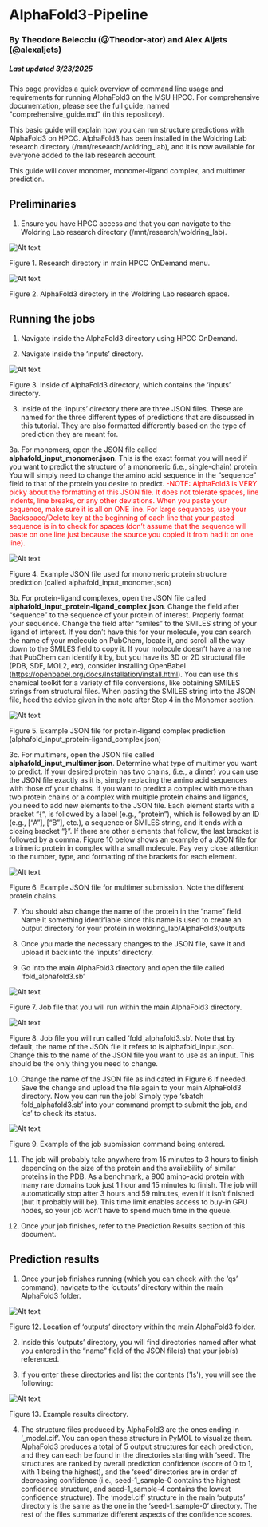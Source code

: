 # AlphaFold3-Pipeline
### By Theodore Belecciu (@Theodor-ator) and Alex Aljets (@alexaljets)
##### Last updated 3/23/2025

This page provides a quick overview of command line usage and requirements for running AlphaFold3 on the MSU HPCC. For comprehensive documentation, please see the full guide, named "comprehensive_guide.md" (in this repository).

This basic guide will explain how you can run structure predictions with AlphaFold3 on HPCC. AlphaFold3 has been installed in the Woldring Lab research directory (/mnt/research/woldring_lab), and it is now available for everyone added to the lab research account. 

This guide will cover monomer, monomer-ligand complex, and multimer prediction.

## Preliminaries 

1. Ensure you have HPCC access and that you can navigate to the Woldring Lab research directory (/mnt/research/woldring_lab). 

![Alt text](https://github.com/WoldringLabMSU/AlphaFold3-Pipeline/blob/main/pictures/ss1.png)

Figure 1. Research directory in main HPCC OnDemand menu.  

![Alt text](https://github.com/WoldringLabMSU/AlphaFold3-Pipeline/blob/main/pictures/ss2.png)

Figure 2. AlphaFold3 directory in the Woldring Lab research space. 

## Running the jobs 

1. Navigate inside the AlphaFold3 directory using HPCC OnDemand. 

2. Navigate inside the ‘inputs’ directory.  

![Alt text](https://github.com/WoldringLabMSU/AlphaFold3-Pipeline/blob/main/pictures/ss3.png)

Figure 3. Inside of AlphaFold3 directory, which contains the ‘inputs’ directory. 

3. Inside of the ‘inputs’ directory there are three JSON files. These are named for the three different types of predictions that are discussed in this tutorial. They are also formatted differently based on the type of prediction they are meant for.    


3a. For monomers, open the JSON file called **alphafold_input_monomer.json**. 
This is the exact format you will need if you want to predict the structure of a monomeric (i.e., single-chain) protein. You will simply need to change the amino acid sequence in the “sequence” field to that of the protein you desire to predict. 
<span style="color: red;">-NOTE: AlphaFold3 is VERY picky about the formatting of this JSON file. It does not tolerate spaces, line indents, line breaks, or any other deviations. When you paste your sequence, make sure it is all on ONE line. For large sequences, use your Backspace/Delete key at the beginning of each line that your pasted sequence is in to check for spaces (don’t assume that the sequence will paste on one line just because the source you copied it from had it on one line). </span>

![Alt text](https://github.com/WoldringLabMSU/AlphaFold3-Pipeline/blob/main/pictures/ss4.png)

Figure 4. Example JSON file used for monomeric protein structure prediction (called alphafold_input_monomer.json) 

3b. For protein-ligand complexes, open the JSON file called **alphafold_input_protein-ligand_complex.json**. 
Change the field after “sequence” to the sequence of your protein of interest. Properly format your sequence. 
Change the field after “smiles” to the SMILES string of your ligand of interest. If you don’t have this for your molecule, you can search the name of your molecule on PubChem, locate it, and scroll all the way down to the SMILES field to copy it. If your molecule doesn’t have a name that PubChem can identify it by, but you have its 3D or 2D structural file (PDB, SDF, MOL2, etc), consider installing OpenBabel (https://openbabel.org/docs/Installation/install.html). You can use this chemical toolkit for a variety of file conversions, like obtaining SMILES strings from structural files. When pasting the SMILES string into the JSON file, heed the advice given in the note after Step 4 in the Monomer section.

![Alt text](https://github.com/WoldringLabMSU/AlphaFold3-Pipeline/blob/main/pictures/ss8.png)

Figure 5. Example JSON file for protein-ligand complex prediction (alphafold_input_protein-ligand_complex.json) 

3c. For multimers, open the JSON file called **alphafold_input_multimer.json**. 
Determine what type of multimer you want to predict. If your desired protein has two chains, (i.e., a dimer) you can use the JSON file exactly as it is, simply replacing the amino acid sequences with those of your chains.
If you want to predict a complex with more than two protein chains or a complex with multiple protein chains and ligands, you need to add new elements to the JSON file. Each element starts with a bracket “{“, is followed by a label (e.g., “protein”), which is followed by an ID (e.g., [“A”], [“B”], etc.), a sequence or SMILES string, and it ends with a closing bracket “}”. If there are other elements that follow, the last bracket is followed by a comma. Figure 10 below shows an example of a JSON file for a trimeric protein in complex with a small molecule. Pay very close attention to the number, type, and formatting of the brackets for each element. 

![Alt text](https://github.com/WoldringLabMSU/AlphaFold3-Pipeline/blob/main/pictures/ss9.png)

Figure 6. Example JSON file for multimer submission. Note the different protein chains. 

7. You should also change the name of the protein in the “name” field. Name it something identifiable since this name is used to create an output directory for your protein in woldring_lab/AlphaFold3/outputs 

8. Once you made the necessary changes to the JSON file, save it and upload it back into the ‘inputs’ directory.  

9. Go into the main AlphaFold3 directory and open the file called ‘fold_alphafold3.sb’ 

![Alt text](https://github.com/WoldringLabMSU/AlphaFold3-Pipeline/blob/main/pictures/ss5.png)

Figure 7. Job file that you will run within the main AlphaFold3 directory. 

![Alt text](https://github.com/WoldringLabMSU/AlphaFold3-Pipeline/blob/main/pictures/ss6.png)

Figure 8. Job file you will run called ‘fold_alphafold3.sb’. Note that by default, the name of the JSON file it refers to is alphafold_input.json. Change this to the name of the JSON file you want to use as an input. This should be the only thing you need to change. 

 
10. Change the name of the JSON file as indicated in Figure 6 if needed. Save the change and upload the file again to your main AlphaFold3 directory. Now you can run the job! Simply type ‘sbatch fold_alphafold3.sb’ into your command prompt to submit the job, and ‘qs’ to check its status.  

![Alt text](https://github.com/WoldringLabMSU/AlphaFold3-Pipeline/blob/main/pictures/ss7.png)

Figure 9. Example of the job submission command being entered. 

11. The job will probably take anywhere from 15 minutes to 3 hours to finish depending on the size of the protein and the availability of similar proteins in the PDB. As a benchmark, a 900 amino-acid protein with many rare domains took just 1 hour and 15 minutes to finish. The job will automatically stop after 3 hours and 59 minutes, even if it isn’t finished (but it probably will be). This time limit enables access to buy-in GPU nodes, so your job won’t have to spend much time in the queue.  

12. Once your job finishes, refer to the Prediction Results section of this document.


## Prediction results 

1. Once your job finishes running (which you can check with the ‘qs’ command), navigate to the ‘outputs’ directory within the main AlphaFold3 folder. 

![Alt text](https://github.com/WoldringLabMSU/AlphaFold3-Pipeline/blob/main/pictures/ss12.png)

Figure 12. Location of ‘outputs’ directory within the main AlphaFold3 folder. 

2. Inside this ‘outputs’ directory, you will find directories named after what you entered in the “name” field of the JSON file(s) that your job(s) referenced. 

3. If you enter these directories and list the contents ('ls'), you will see the following: 

![Alt text](https://github.com/WoldringLabMSU/AlphaFold3-Pipeline/blob/main/pictures/ss13.png)

Figure 13. Example results directory. 

4. The structure files produced by AlphaFold3 are the ones ending in ‘_model.cif’. You can open these structure in PyMOL to visualize them. AlphaFold3 produces a total of 5 output structures for each prediction, and they can each be found in the directories starting with ‘seed’. The structures are ranked by overall prediction confidence (score of 0 to 1, with 1 being the highest), and the ‘seed’ directories are in order of decreasing confidence (i.e., seed-1_sample-0 contains the highest confidence structure, and seed-1_sample-4 contains the lowest confidence structure). The ‘model.cif’ structure in the main ‘outputs’ directory is the same as the one in the ‘seed-1_sample-0’ directory. The rest of the files summarize different aspects of the confidence scores.
